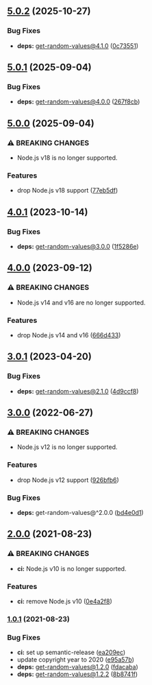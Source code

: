 ## [5.0.2](https://github.com/kenany/secure-random-uint/compare/5.0.1...5.0.2) (2025-10-27)

### Bug Fixes

* **deps:** get-random-values@4.1.0 ([0c73551](https://github.com/kenany/secure-random-uint/commit/0c735514504360534a07b319453a31d9f958a0ef))

## [5.0.1](https://github.com/kenany/secure-random-uint/compare/5.0.0...5.0.1) (2025-09-04)

### Bug Fixes

* **deps:** get-random-values@4.0.0 ([267f8cb](https://github.com/kenany/secure-random-uint/commit/267f8cbd6dff325223fb64a8276e5f2b4f1c642c))

## [5.0.0](https://github.com/kenany/secure-random-uint/compare/4.0.1...5.0.0) (2025-09-04)

### ⚠ BREAKING CHANGES

* Node.js v18 is no longer supported.

### Features

* drop Node.js v18 support ([77eb5df](https://github.com/kenany/secure-random-uint/commit/77eb5df09ebd9f6e8594cdf98541a33f3cc938b7))

## [4.0.1](https://github.com/kenany/secure-random-uint/compare/4.0.0...4.0.1) (2023-10-14)


### Bug Fixes

* **deps:** get-random-values@3.0.0 ([1f5286e](https://github.com/kenany/secure-random-uint/commit/1f5286e6c3c9e43aac153085ba96b70052f71bce))

## [4.0.0](https://github.com/kenany/secure-random-uint/compare/3.0.1...4.0.0) (2023-09-12)


### ⚠ BREAKING CHANGES

* Node.js v14 and v16 are no longer supported.

### Features

* drop Node.js v14 and v16 ([666d433](https://github.com/kenany/secure-random-uint/commit/666d4334246449d25f312427cca918cb38c1c9bd))

## [3.0.1](https://github.com/KenanY/secure-random-uint/compare/3.0.0...3.0.1) (2023-04-20)


### Bug Fixes

* **deps:** get-random-values@2.1.0 ([4d9ccf8](https://github.com/KenanY/secure-random-uint/commit/4d9ccf898428bf4859fc669575fd2c2d0488e6ab))

## [3.0.0](https://github.com/KenanY/secure-random-uint/compare/2.0.0...3.0.0) (2022-06-27)


### ⚠ BREAKING CHANGES

* Node.js v12 is no longer supported.

### Features

* drop Node.js v12 support ([926bfb6](https://github.com/KenanY/secure-random-uint/commit/926bfb60e21038354d84b260806bed5731cdb62b))


### Bug Fixes

* **deps:** get-random-values@^2.0.0 ([bd4e0d1](https://github.com/KenanY/secure-random-uint/commit/bd4e0d1fdba9196507b74be13c69e2a7e589c3c3))

## [2.0.0](https://github.com/KenanY/secure-random-uint/compare/1.0.1...2.0.0) (2021-08-23)


### ⚠ BREAKING CHANGES

* **ci:** Node.js v10 is no longer supported.

### Features

* **ci:** remove Node.js v10 ([0e4a2f8](https://github.com/KenanY/secure-random-uint/commit/0e4a2f8f1fe5c151cf8c0c8c990cf840e2fa7085))

### [1.0.1](https://github.com/KenanY/secure-random-uint/compare/1.0.0...1.0.1) (2021-08-23)


### Bug Fixes

* **ci:** set up semantic-release ([ea209ec](https://github.com/KenanY/secure-random-uint/commit/ea209ec0a879bff94d1d79faca06b8acd6b4ddcd))
* update copyright year to 2020 ([e95a57b](https://github.com/KenanY/secure-random-uint/commit/e95a57b367879202f1be378a680a7fc8bf8b73ad))
* **deps:** get-random-values@1.2.0 ([fdacaba](https://github.com/KenanY/secure-random-uint/commit/fdacaba7fcdbcdcdfaa1468b208ca5baa2389175))
* **deps:** get-random-values@1.2.2 ([8b8741f](https://github.com/KenanY/secure-random-uint/commit/8b8741f7178082b8bf4460e3780d0046037bc878))
